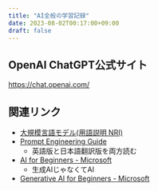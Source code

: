 ```yaml
---
title: "AI全般の学習記録"
date: 2023-08-02T00:17:00+09:00
draft: false
---
```


## OpenAI ChatGPT公式サイト

https://chat.openai.com/


## 関連リンク

- [大規模言語モデル(用語説明 NRI)](https://www.nri.com/jp/knowledge/glossary/lst/ta/llm#:~:text=%E5%A4%A7%E8%A6%8F%E6%A8%A1%E8%A8%80%E8%AA%9E%E3%83%A2%E3%83%87%E3%83%AB%EF%BC%88Large,%E3%81%93%E3%81%A8%E3%81%AB%E7%94%B1%E6%9D%A5%E3%81%97%E3%81%BE%E3%81%99%E3%80%82)
- [Prompt Engineering Guide](https://www.promptingguide.ai/)
  - 英語版と日本語翻訳版を両方読む
- [AI for Beginners - Microsoft](https://microsoft.github.io/AI-For-Beginners/)
  - 生成AIじゃなくてAI
- [Generative AI for Beginners - Microsoft](https://microsoft.github.io/generative-ai-for-beginners/#/)
